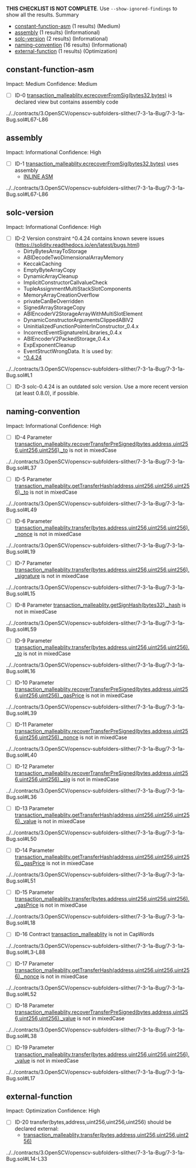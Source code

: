 **THIS CHECKLIST IS NOT COMPLETE**. Use `--show-ignored-findings` to show all the results.
Summary
 - [constant-function-asm](#constant-function-asm) (1 results) (Medium)
 - [assembly](#assembly) (1 results) (Informational)
 - [solc-version](#solc-version) (2 results) (Informational)
 - [naming-convention](#naming-convention) (16 results) (Informational)
 - [external-function](#external-function) (1 results) (Optimization)
## constant-function-asm
Impact: Medium
Confidence: Medium
 - [ ] ID-0
[transaction_malleablity.ecrecoverFromSig(bytes32,bytes)](../../contracts/3.OpenSCV/openscv-subfolders-slither/7-3-1a-Bug/7-3-1a-Bug.sol#L67-L86) is declared view but contains assembly code

../../contracts/3.OpenSCV/openscv-subfolders-slither/7-3-1a-Bug/7-3-1a-Bug.sol#L67-L86


## assembly
Impact: Informational
Confidence: High
 - [ ] ID-1
[transaction_malleablity.ecrecoverFromSig(bytes32,bytes)](../../contracts/3.OpenSCV/openscv-subfolders-slither/7-3-1a-Bug/7-3-1a-Bug.sol#L67-L86) uses assembly
	- [INLINE ASM](../../contracts/3.OpenSCV/openscv-subfolders-slither/7-3-1a-Bug/7-3-1a-Bug.sol#L76-L81)

../../contracts/3.OpenSCV/openscv-subfolders-slither/7-3-1a-Bug/7-3-1a-Bug.sol#L67-L86


## solc-version
Impact: Informational
Confidence: High
 - [ ] ID-2
Version constraint ^0.4.24 contains known severe issues (https://solidity.readthedocs.io/en/latest/bugs.html)
	- DirtyBytesArrayToStorage
	- ABIDecodeTwoDimensionalArrayMemory
	- KeccakCaching
	- EmptyByteArrayCopy
	- DynamicArrayCleanup
	- ImplicitConstructorCallvalueCheck
	- TupleAssignmentMultiStackSlotComponents
	- MemoryArrayCreationOverflow
	- privateCanBeOverridden
	- SignedArrayStorageCopy
	- ABIEncoderV2StorageArrayWithMultiSlotElement
	- DynamicConstructorArgumentsClippedABIV2
	- UninitializedFunctionPointerInConstructor_0.4.x
	- IncorrectEventSignatureInLibraries_0.4.x
	- ABIEncoderV2PackedStorage_0.4.x
	- ExpExponentCleanup
	- EventStructWrongData.
It is used by:
	- [^0.4.24](../../contracts/3.OpenSCV/openscv-subfolders-slither/7-3-1a-Bug/7-3-1a-Bug.sol#L1)

../../contracts/3.OpenSCV/openscv-subfolders-slither/7-3-1a-Bug/7-3-1a-Bug.sol#L1


 - [ ] ID-3
solc-0.4.24 is an outdated solc version. Use a more recent version (at least 0.8.0), if possible.

## naming-convention
Impact: Informational
Confidence: High
 - [ ] ID-4
Parameter [transaction_malleablity.recoverTransferPreSigned(bytes,address,uint256,uint256,uint256)._to](../../contracts/3.OpenSCV/openscv-subfolders-slither/7-3-1a-Bug/7-3-1a-Bug.sol#L37) is not in mixedCase

../../contracts/3.OpenSCV/openscv-subfolders-slither/7-3-1a-Bug/7-3-1a-Bug.sol#L37


 - [ ] ID-5
Parameter [transaction_malleablity.getTransferHash(address,uint256,uint256,uint256)._to](../../contracts/3.OpenSCV/openscv-subfolders-slither/7-3-1a-Bug/7-3-1a-Bug.sol#L49) is not in mixedCase

../../contracts/3.OpenSCV/openscv-subfolders-slither/7-3-1a-Bug/7-3-1a-Bug.sol#L49


 - [ ] ID-6
Parameter [transaction_malleablity.transfer(bytes,address,uint256,uint256,uint256)._nonce](../../contracts/3.OpenSCV/openscv-subfolders-slither/7-3-1a-Bug/7-3-1a-Bug.sol#L19) is not in mixedCase

../../contracts/3.OpenSCV/openscv-subfolders-slither/7-3-1a-Bug/7-3-1a-Bug.sol#L19


 - [ ] ID-7
Parameter [transaction_malleablity.transfer(bytes,address,uint256,uint256,uint256)._signature](../../contracts/3.OpenSCV/openscv-subfolders-slither/7-3-1a-Bug/7-3-1a-Bug.sol#L15) is not in mixedCase

../../contracts/3.OpenSCV/openscv-subfolders-slither/7-3-1a-Bug/7-3-1a-Bug.sol#L15


 - [ ] ID-8
Parameter [transaction_malleablity.getSignHash(bytes32)._hash](../../contracts/3.OpenSCV/openscv-subfolders-slither/7-3-1a-Bug/7-3-1a-Bug.sol#L59) is not in mixedCase

../../contracts/3.OpenSCV/openscv-subfolders-slither/7-3-1a-Bug/7-3-1a-Bug.sol#L59


 - [ ] ID-9
Parameter [transaction_malleablity.transfer(bytes,address,uint256,uint256,uint256)._to](../../contracts/3.OpenSCV/openscv-subfolders-slither/7-3-1a-Bug/7-3-1a-Bug.sol#L16) is not in mixedCase

../../contracts/3.OpenSCV/openscv-subfolders-slither/7-3-1a-Bug/7-3-1a-Bug.sol#L16


 - [ ] ID-10
Parameter [transaction_malleablity.recoverTransferPreSigned(bytes,address,uint256,uint256,uint256)._gasPrice](../../contracts/3.OpenSCV/openscv-subfolders-slither/7-3-1a-Bug/7-3-1a-Bug.sol#L39) is not in mixedCase

../../contracts/3.OpenSCV/openscv-subfolders-slither/7-3-1a-Bug/7-3-1a-Bug.sol#L39


 - [ ] ID-11
Parameter [transaction_malleablity.recoverTransferPreSigned(bytes,address,uint256,uint256,uint256)._nonce](../../contracts/3.OpenSCV/openscv-subfolders-slither/7-3-1a-Bug/7-3-1a-Bug.sol#L40) is not in mixedCase

../../contracts/3.OpenSCV/openscv-subfolders-slither/7-3-1a-Bug/7-3-1a-Bug.sol#L40


 - [ ] ID-12
Parameter [transaction_malleablity.recoverTransferPreSigned(bytes,address,uint256,uint256,uint256)._sig](../../contracts/3.OpenSCV/openscv-subfolders-slither/7-3-1a-Bug/7-3-1a-Bug.sol#L36) is not in mixedCase

../../contracts/3.OpenSCV/openscv-subfolders-slither/7-3-1a-Bug/7-3-1a-Bug.sol#L36


 - [ ] ID-13
Parameter [transaction_malleablity.getTransferHash(address,uint256,uint256,uint256)._value](../../contracts/3.OpenSCV/openscv-subfolders-slither/7-3-1a-Bug/7-3-1a-Bug.sol#L50) is not in mixedCase

../../contracts/3.OpenSCV/openscv-subfolders-slither/7-3-1a-Bug/7-3-1a-Bug.sol#L50


 - [ ] ID-14
Parameter [transaction_malleablity.getTransferHash(address,uint256,uint256,uint256)._gasPrice](../../contracts/3.OpenSCV/openscv-subfolders-slither/7-3-1a-Bug/7-3-1a-Bug.sol#L51) is not in mixedCase

../../contracts/3.OpenSCV/openscv-subfolders-slither/7-3-1a-Bug/7-3-1a-Bug.sol#L51


 - [ ] ID-15
Parameter [transaction_malleablity.transfer(bytes,address,uint256,uint256,uint256)._gasPrice](../../contracts/3.OpenSCV/openscv-subfolders-slither/7-3-1a-Bug/7-3-1a-Bug.sol#L18) is not in mixedCase

../../contracts/3.OpenSCV/openscv-subfolders-slither/7-3-1a-Bug/7-3-1a-Bug.sol#L18


 - [ ] ID-16
Contract [transaction_malleablity](../../contracts/3.OpenSCV/openscv-subfolders-slither/7-3-1a-Bug/7-3-1a-Bug.sol#L3-L88) is not in CapWords

../../contracts/3.OpenSCV/openscv-subfolders-slither/7-3-1a-Bug/7-3-1a-Bug.sol#L3-L88


 - [ ] ID-17
Parameter [transaction_malleablity.getTransferHash(address,uint256,uint256,uint256)._nonce](../../contracts/3.OpenSCV/openscv-subfolders-slither/7-3-1a-Bug/7-3-1a-Bug.sol#L52) is not in mixedCase

../../contracts/3.OpenSCV/openscv-subfolders-slither/7-3-1a-Bug/7-3-1a-Bug.sol#L52


 - [ ] ID-18
Parameter [transaction_malleablity.recoverTransferPreSigned(bytes,address,uint256,uint256,uint256)._value](../../contracts/3.OpenSCV/openscv-subfolders-slither/7-3-1a-Bug/7-3-1a-Bug.sol#L38) is not in mixedCase

../../contracts/3.OpenSCV/openscv-subfolders-slither/7-3-1a-Bug/7-3-1a-Bug.sol#L38


 - [ ] ID-19
Parameter [transaction_malleablity.transfer(bytes,address,uint256,uint256,uint256)._value](../../contracts/3.OpenSCV/openscv-subfolders-slither/7-3-1a-Bug/7-3-1a-Bug.sol#L17) is not in mixedCase

../../contracts/3.OpenSCV/openscv-subfolders-slither/7-3-1a-Bug/7-3-1a-Bug.sol#L17


## external-function
Impact: Optimization
Confidence: High
 - [ ] ID-20
transfer(bytes,address,uint256,uint256,uint256) should be declared external:
	- [transaction_malleablity.transfer(bytes,address,uint256,uint256,uint256)](../../contracts/3.OpenSCV/openscv-subfolders-slither/7-3-1a-Bug/7-3-1a-Bug.sol#L14-L33)

../../contracts/3.OpenSCV/openscv-subfolders-slither/7-3-1a-Bug/7-3-1a-Bug.sol#L14-L33



